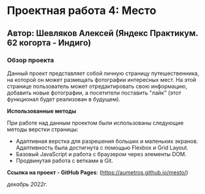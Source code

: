 # Проектная работа 4: Место
## Автор: Шевляков Алексей (Яндекс Практикум. 62 когорта - Индиго)

### Обзор проекта
Данный проект представляет собой личную страницу путешественника, на которой он может размещать фотографии интересных мест. На этой странице пользователь может отредактировать свою информацию, добавить новые фотографии, а посетители поставить "лайк" (этот функционал будет реализован в будущем).

**Использованные методы**

При работе над данным проектом были использованы следующие методы верстки страницы:
* Адаптивная верстка для разрешения больших и маленьких экранов. Адаптивность была достигнута с помощью Flexbox и Grid Layout. 
* Базовый JavaScript и работа с браузером через элементы DOM.
* Продвинутая работа с ветками в Git.

**Ссылка на проект - GitHub Pages**: (https://aumetros.github.io/mesto/)

*декабрь 2022г.* 
